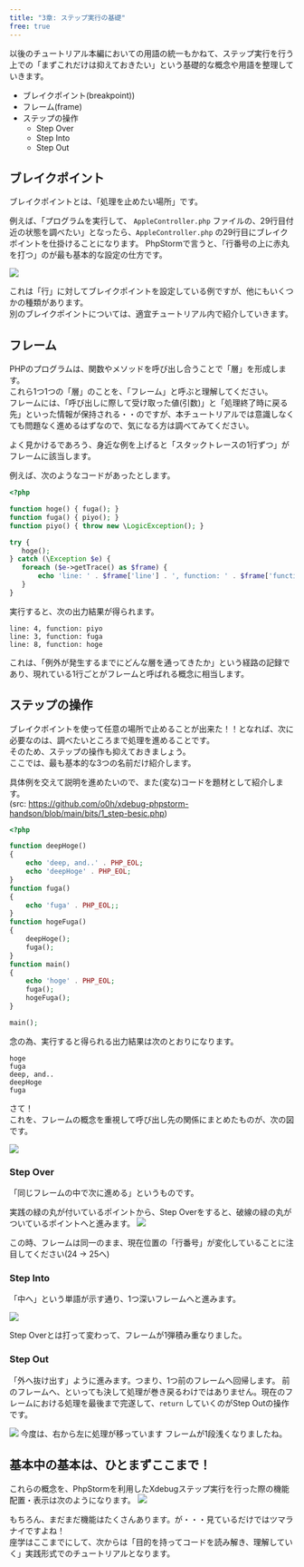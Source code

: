 ```yaml
---
title: "3章: ステップ実行の基礎"
free: true
---
```


以後のチュートリアル本編においての用語の統一もかねて、ステップ実行を行う上での「まずこれだけは抑えておきたい」という基礎的な概念や用語を整理していきます。

- ブレイクポイント(breakpoint))
- フレーム(frame)
- ステップの操作
  - Step Over
  - Step Into
  - Step Out

## ブレイクポイント

ブレイクポイントとは、「処理を止めたい場所」です。

例えば、「プログラムを実行して、 `AppleController.php` ファイルの、29行目付近の状態を調べたい」となったら、`AppleController.php` の29行目にブレイクポイントを仕掛けることになります。
PhpStormで言うと、「行番号の上に赤丸を打つ」のが最も基本的な設定の仕方です。

![](/images/1-3_step-basic/2024-05-10-03-08-36.png)

これは「行」に対してブレイクポイントを設定している例ですが、他にもいくつかの種類があります。  
 別のブレイクポイントについては、適宜チュートリアル内で紹介していきます。

## フレーム

PHPのプログラムは、関数やメソッドを呼び出し合うことで「層」を形成します。  
 これら1つ1つの「層」のことを、「フレーム」と呼ぶと理解してください。  
 フレームには、「呼び出しに際して受け取った値(引数)」と「処理終了時に戻る先」といった情報が保持される・・のですが、本チュートリアルでは意識しなくても問題なく進めるはずなので、気になる方は調べてみてください。

よく見かけるであろう、身近な例を上げると「スタックトレースの1行ずつ」がフレームに該当します。

例えば、次のようなコードがあったとします。

```php
<?php

function hoge() { fuga(); }
function fuga() { piyo(); }
function piyo() { throw new \LogicException(); }

try {
   hoge();
} catch (\Exception $e) {
   foreach ($e->getTrace() as $frame) {
       echo 'line: ' . $frame['line'] . ', function: ' . $frame['function'] . PHP_EOL;
   }
}
```

実行すると、次の出力結果が得られます。

```
line: 4, function: piyo
line: 3, function: fuga
line: 8, function: hoge
```

これは、「例外が発生するまでにどんな層を通ってきたか」という経路の記録であり、現れている1行ごとがフレームと呼ばれる概念に相当します。

## ステップの操作

ブレイクポイントを使って任意の場所で止めることが出来た！！となれば、次に必要なのは、調べたいところまで処理を進めることです。  
そのため、ステップの操作も抑えておきましょう。  
ここでは、最も基本的な3つの名前だけ紹介します。

具体例を交えて説明を進めたいので、また(変な)コードを題材として紹介します。  
(src: https://github.com/o0h/xdebug-phpstorm-handson/blob/main/bits/1_step-besic.php)

```php
<?php

function deepHoge()
{
    echo 'deep, and..' . PHP_EOL;
    echo 'deepHoge' . PHP_EOL;
}
function fuga()
{
    echo 'fuga' . PHP_EOL;;
}
function hogeFuga()
{
    deepHoge();
    fuga();
}
function main()
{
    echo 'hoge' . PHP_EOL;
    fuga();
    hogeFuga();
}

main();
```

念の為、実行すると得られる出力結果は次のとおりになります。

```
hoge
fuga
deep, and..
deepHoge
fuga
```

さて！  
これを、フレームの概念を重視して呼び出し先の関係にまとめたものが、次の図です。

![](/images/1-3_step-basic/2024-05-10-03-28-55.png)

### Step Over

「同じフレームの中で次に進める」というものです。

実践の緑の丸が付いているポイントから、Step Overをすると、破線の緑の丸がついているポイントへと進みます。
![](/images/1-3_step-basic/2024-05-10-03-30-29.png)

この時、フレームは同一のまま、現在位置の「行番号」が変化していることに注目してください(24 -> 25へ)

### Step Into

「中へ」という単語が示す通り、1つ深いフレームへと進みます。

![](/images/1-3_step-basic/2024-05-10-03-33-19.png)

Step Overとは打って変わって、フレームが1弾積み重なりました。

### Step Out

「外へ抜け出す」ように進みます。つまり、1つ前のフレームへ回帰します。
前のフレームへ、といっても決して処理が巻き戻るわけではありません。現在のフレームにおける処理を最後まで完遂して、`return` していくのがStep Outの操作です。

![](/images/1-3_step-basic/2024-05-10-03-37-38.png)
今度は、右から左に処理が移っています
フレームが1段浅くなりましたね。

## 基本中の基本は、ひとまずここまで！

これらの概念を、PhpStormを利用したXdebugステップ実行を行った際の機能配置・表示は次のようになります。
![](/images/1-3_step-basic/1-3_step-basic_2024-05-11-03-25-07.png)

もちろん、まだまだ機能はたくさんあります。が・・・見ているだけではツマラナイですよね！  
座学はここまでにして、次からは「目的を持ってコードを読み解き、理解していく」実践形式でのチュートリアルとなります。
